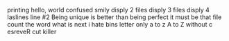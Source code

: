  printing hello, world
 confused smily
disply 2 files
disply 3 files
disply 4 laslines
line #2
Being unique is better than being perfect
it must be that file 
count the word 
what is next 
i hate bins 
letter only
a to z
A to Z
without c
esreveR
cut killer

